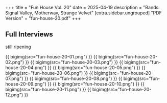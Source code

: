 +++
title = "Fun House Vol. 20"
date = 2025-04-19
description = "Bands: Signal Valley, Motherway, Strange Velvet"
[extra.sidebar.ungrouped]
"PDF Version" = "fun-house-20.pdf"
+++

## Full Interviews
still ripening

{{ bigimg(src="fun-house-20-01.png") }}
{{ bigimg(src="fun-house-20-02.png") }}
{{ bigimg(src="fun-house-20-03.png") }}
{{ bigimg(src="fun-house-20-04.png") }}
{{ bigimg(src="fun-house-20-05.png") }}
{{ bigimg(src="fun-house-20-06.png") }}
{{ bigimg(src="fun-house-20-07.png") }}
{{ bigimg(src="fun-house-20-08.png") }}
{{ bigimg(src="fun-house-20-09.png") }}
{{ bigimg(src="fun-house-20-10.png") }}
{{ bigimg(src="fun-house-20-11.png") }}
{{ bigimg(src="fun-house-20-12.png") }}
